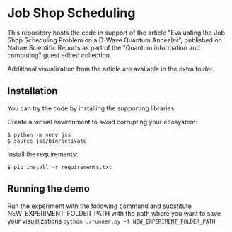 # Job Shop Scheduling
This repository hosts the code in support of the article "Evaluating the Job Shop Scheduling Problem on a D-Wave Quantum Annealer", published on Nature Scientific Reports as part of the "Quantum information and computing" guest edited collection. 

Additional visualization from the article are available in the extra folder.

## Installation
You can try the code by installing the supporting libraries. 

Create a virtual environment to avoid corrupting your ecosystem:
```
$ python -m venv jss
$ source jss/bin/activate
```

Install the requirements:
```
$ pip install -r requirements.txt
```

## Running the demo
Run the experiment with the following command and substitute NEW_EXPERIMENT_FOLDER_PATH with the path where you want to save your visualizations
`python ./runner.py -f NEW_EXPERIMENT_FOLDER_PATH`

